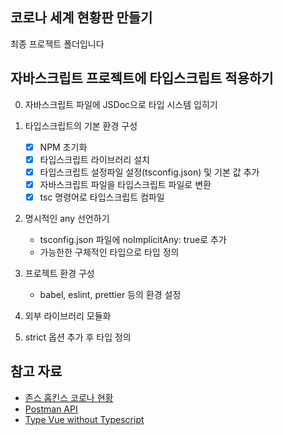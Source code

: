 ## 코로나 세계 현황판 만들기

최종 프로젝트 폴더입니다

## 자바스크립트 프로젝트에 타입스크립트 적용하기

0. 자바스크립트 파일에 JSDoc으로 타입 시스템 입히기

1. 타입스크립트의 기본 환경 구성
    - [x] NPM 초기화
    - [x] 타입스크립트 라이브러리 설치
    - [x] 타입스크립트 설정파일 설정(tsconfig.json) 및 기본 값 추가
    - [x] 자바스크립트 파일을 타입스크립트 파일로 변환
    - [x] tsc 명령어로 타입스크립트 컴파일

2. 명시적인 any 선언하기
    - tsconfig.json 파일에 noImplicitAny: true로 추가
    - 가능한한 구체적인 타입으로 타입 정의

3. 프로젝트 환경 구성
    - babel, eslint, prettier 등의 환경 설정

4. 외부 라이브러리 모듈화

5. strict 옵션 추가 후 타입 정의

## 참고 자료

- [존스 홉킨스 코로나 현황](https://www.arcgis.com/apps/opsdashboard/index.html#/bda7594740fd40299423467b48e9ecf6)
- [Postman API](https://documenter.getpostman.com/view/10808728/SzS8rjbc?version=latest#27454960-ea1c-4b91-a0b6-0468bb4e6712)
- [Type Vue without Typescript](https://blog.usejournal.com/type-vue-without-typescript-b2b49210f0b)